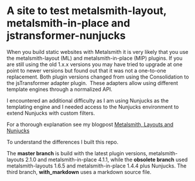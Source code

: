 # A site to test metalsmith-layout, metalsmith-in-place and jstransformer-nunjucks

When you build static websites with Metalsmith it is very likely that you use the metalsmith-layout (ML) and metalsmith-in-place  (MIP) plugins. If you are still using the old 1.x.x versions you may have tried to upgrade at one point to newer versions but found out that it was not a one-to-one replacement. Both plugin versions changed from using the Consolidation to the jsTransformer adapter plugin.  These adapters allow using different template engines through a normalized API.

I encountered an additional difficulty as I am using Nunjucks as the templating engine and I needed access to the Nunjucks environment to extend Nunjucks with custom filters. 

For a thorough explanation see my blogpost [Metalsmith, Layouts and Nunjucks](http://www.glinka.co/blog/metalsmith-layouts-nunjucks/)

To understand the differences I built this repo. 

The **master branch** is build with the latest plugin versions, metalsmith-layouts  2.1.0  and metalsmith-in-place 4.1.1, while the **obsolete branch** used metalsmith-layouts 1.6.5 and metalsmith-in-place 1.4.4 plus Nunjucks.
The third branch, **with_markdown** uses a markdown source file.
